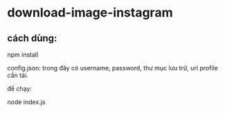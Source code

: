 # download-image-instagram

## cách dùng: 

npm install

config.json: trong đây có username, password, thư mục lưu trữ, url profile cần tải.

để chạy:

node index.js
